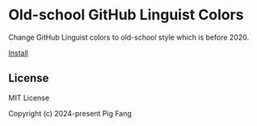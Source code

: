 # Old-school GitHub Linguist Colors

Change GitHub Linguist colors to old-school style which is before 2020.

[Install](https://greasyfork.org/zh-CN/scripts/490537-old-school-github-linguist-colors)

## License

MIT License

Copyright (c) 2024-present Pig Fang
